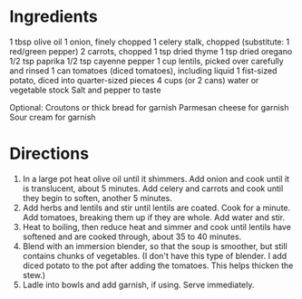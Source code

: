 Ingredients
===========
1 tbsp olive oil
1 onion, finely chopped
1 celery stalk, chopped (substitute: 1 red/green pepper)
2 carrots, chopped
1 tsp dried thyme
1 tsp dried oregano
1/2 tsp paprika
1/2 tsp cayenne pepper
1 cup lentils, picked over carefully and rinsed
1 can tomatoes (diced tomatoes), including liquid
1 fist-sized potato, diced into quarter-sized pieces
4 cups (or 2 cans) water or vegetable stock
Salt and pepper to taste

Optional:
Croutons or thick bread for garnish 
Parmesan cheese for garnish
Sour cream for garnish

Directions
==========
1. In a large pot heat olive oil until it shimmers. Add onion and cook until it 
   is translucent, about 5 minutes. Add celery and carrots and cook until they 
   begin to soften, another 5 minutes.
2. Add herbs and lentils and stir until lentils are coated. Cook for a minute. 
   Add tomatoes, breaking them up if they are whole. Add water and stir. 
3. Heat to boiling, then reduce heat and simmer and cook until lentils have 
   softened and are cooked through, about 35 to 40 minutes.
4. Blend with an immersion blender, so that the soup is smoother, but still 
   contains chunks of vegetables. (I don't have this type of blender. I 
   add diced potato to the pot after adding the tomatoes. This helps thicken 
   the stew.)
5. Ladle into bowls and add garnish, if using. Serve immediately.
